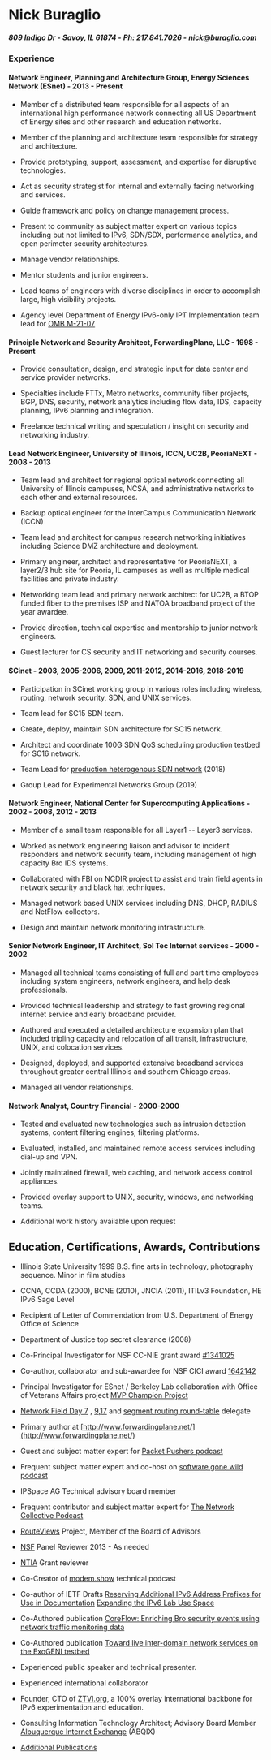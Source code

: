 # Nick Buraglio
***809 Indigo Dr -***
***Savoy, IL 61874 -***
***Ph: 217.841.7026 -***
***[nick@buraglio.com](mailto:nick@buraglio.com)***

### Experience

#### Network Engineer, Planning and Architecture Group, Energy Sciences Network (ESnet) - 2013 - Present

- Member of a distributed team responsible for all aspects of an
international high performance network connecting all US Department of
Energy sites and other research and education networks.

- Member of the planning and architecture team responsible for strategy
and architecture.

- Provide prototyping, support, assessment, and expertise for disruptive
technologies.

- Act as security strategist for internal and externally facing networking
and services.

- Guide framework and policy on change management process.

- Present to community as subject matter expert on various topics
including but not limited to IPv6, SDN/SDX, performance analytics, and
open perimeter security architectures.

- Manage vendor relationships.

- Mentor students and junior engineers.

- Lead teams of engineers with diverse disciplines in order to accomplish large, high visibility projects.

- Agency level Department of Energy IPv6-only IPT Implementation team lead for [OMB M-21-07](https://www.whitehouse.gov/wp-content/uploads/2020/11/M-21-07.pdf)

#### Principle Network and Security Architect, ForwardingPlane, LLC - 1998 - Present

- Provide consultation, design, and strategic input for data center and
service provider networks.

- Specialties include FTTx, Metro networks, community fiber projects, BGP,
DNS, security, network analytics including flow data, IDS, capacity
planning, IPv6 planning and integration.

- Freelance technical writing and speculation / insight on security and
networking industry.

#### Lead Network Engineer, University of Illinois, ICCN, UC2B, PeoriaNEXT - 2008 - 2013

- Team lead and architect for regional optical network connecting all
University of Illinois campuses, NCSA, and administrative networks to
each other and external resources.

- Backup optical engineer for the InterCampus Communication Network (ICCN)

- Team lead and architect for campus research networking initiatives
including Science DMZ architecture and deployment.

- Primary engineer, architect and representative for PeoriaNEXT, a
layer2/3 hub site for Peoria, IL campuses as well as multiple medical
facilities and private industry.

- Networking team lead and primary network architect for UC2B, a BTOP
funded fiber to the premises ISP and NATOA broadband project of the year
awardee.

- Provide direction, technical expertise and mentorship to junior network
engineers.

- Guest lecturer for CS security and IT networking and security courses.

#### SCinet - 2003, 2005-2006, 2009, 2011-2012, 2014-2016, 2018-2019

- Participation in SCinet working group in various roles including
wireless, routing, network security, SDN, and UNIX services.

- Team lead for SC15 SDN team.

- Create, deploy, maintain SDN architecture for SC15 network.

- Architect and coordinate 100G SDN QoS scheduling production testbed for
SC16 network.

- Team Lead for [production heterogenous SDN
network](https://noviflow.com/sc18/) (2018)

- Group Lead for Experimental Networks Group (2019)

#### Network Engineer, National Center for Supercomputing Applications - 2002 - 2008, 2012 - 2013

- Member of a small team responsible for all Layer1 -- Layer3 services.

- Worked as network engineering liaison and advisor to incident responders
and network security team, including management of high capacity Bro IDS
systems.

- Collaborated with FBI on NCDIR project to assist and train field agents
in network security and black hat techniques.

- Managed network based UNIX services including DNS, DHCP, RADIUS and
NetFlow collectors.

- Design and maintain network monitoring infrastructure.

#### Senior Network Engineer, IT Architect, Sol Tec Internet services - 2000 - 2002

- Managed all technical teams consisting of full and part time employees
including system engineers, network engineers, and help desk
professionals.

- Provided technical leadership and strategy to fast growing regional
internet service and early broadband provider.

- Authored and executed a detailed architecture expansion plan that
included tripling capacity and relocation of all transit,
infrastructure, UNIX, and colocation services.

- Designed, deployed, and supported extensive broadband services
throughout greater central Illinois and southern Chicago areas.

- Managed all vendor relationships.

#### Network Analyst, Country Financial - 2000-2000

- Tested and evaluated new technologies such as intrusion detection
systems, content filtering engines, filtering platforms.

- Evaluated, installed, and maintained remote access services including
dial-up and VPN.

- Jointly maintained firewall, web caching, and network access control
appliances.

- Provided overlay support to UNIX, security, windows, and networking
teams.

- Additional work history available upon request

## Education, Certifications, Awards, Contributions

-   Illinois State University 1999 B.S. fine arts in technology,
    photography sequence. Minor in film studies

-   CCNA, CCDA (2000), BCNE (2010), JNCIA (2011), ITILv3 Foundation, HE
    IPv6 Sage Level

-   Recipient of Letter of Commendation from U.S. Department of Energy
    Office of Science

-   Department of Justice top secret clearance (2008)

-   Co-Principal Investigator for NSF CC-NIE grant award
    [#1341025](http://www.nsf.gov/awardsearch/showAward?AWD_ID=1341025&HistoricalAwards=false)

-   Co-author, collaborator and sub-awardee for NSF CICI award
    [1642142](https://nsf.gov/awardsearch/showAward?AWD_ID=1642142)

-   Principal Investigator for ESnet / Berkeley Lab collaboration with
    Office of Veterans Affairs project [MVP Champion
    Project](https://www.energy.gov/articles/doe-and-va-team-improve-healthcare-veterans)

-   [Network Field Day 7](http://techfieldday.com/event/nfd7/) ,
    [9](http://techfieldday.com/event/nfd9/),[17](https://techfieldday.com/event/nfd17/) and [segment routing round-table](http://techfieldday.com/event/srr1/)
    delegate

-   Primary author at
    [http://www.forwardingplane.net/](http://www.forwardingplane.net/)

-   Guest and subject matter expert for [Packet Pushers
    podcast](http://packetpushers.net/podcast/)

-   Frequent subject matter expert and co-host on [software gone wild
    podcast](https://www.ipspace.net/Podcast/Software_Gone_Wild/About)

-   IPSpace AG Technical advisory board member

-   Frequent contributor and subject matter expert for [The Network
    Collective
    Podcast](https://thenetworkcollective.com/?s=buraglio)

-   [RouteViews](http://www.routeviews.org/routeviews/) Project, Member of the Board of Advisors

-   [NSF](https://www.nsf.gov) Panel Reviewer 2013 - As needed

-   [NTIA](https://www.ntia.doc.gov) Grant reviewer

-   Co-Creator of [modem.show](https://wwww.modem.show) technical
    podcast

-   Co-author of IETF Drafts
    [Reserving Additional IPv6 Address Prefixes for Use in Documentation](https://datatracker.ietf.org/doc/draft-horley-v6ops-expand-doc/)
    [Expanding the IPv6 Lab Use Space](https://datatracker.ietf.org/doc/draft-horley-v6ops-lab/)

-   Co-Authored publication [CoreFlow: Enriching Bro security events
    using network traffic monitoring
    data](http://delaat.net/pubs/2017-j-2.pdf)

-   Co-Authored publication [Toward live inter-domain network services
    on the ExoGENI
    testbed](https://ieeexplore.ieee.org/abstract/document/8407026)

-    Experienced public speaker and technical presenter.

-    Experienced international collaborator

-    Founder, CTO of [ZTVI.org](https://www.ztvi.org/about/), a 100% overlay international backbone for IPv6 experimentation and education.

-   Consulting Information Technology Architect; Advisory Board Member
    [Albuquerque Internet Exchange](https://www.abqix.net) (ABQIX)

-  [Additional Publications](https://scholar.google.com/scholar?scilib=1&scioq=buraglio&hl=en&as_sdt=0,14)
